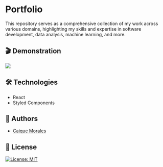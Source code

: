 # Portfolio
This repository serves as a comprehensive collection of my work across various domains, highlighting my skills and expertise in software development, data analysis, machine learning, and more.

## 🎬 Demonstration

<img src="https://imgur.com/Q7tPs04.png" />

## 🛠 Technologies

- React
- Styled Components
  
## 👤 Authors

- [Caique Morales](https://www.caiquemorales.com)


## 🪪 License

[![License: MIT](https://img.shields.io/badge/License-MIT-yellow.svg)](https://opensource.org/licenses/MIT)
